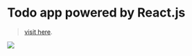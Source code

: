 # Todo app powered by React.js
> [visit here](https://nicknamed19.github.io/React-ToDo/).


![](https://i.imgur.com/n1EpvEu.png)


